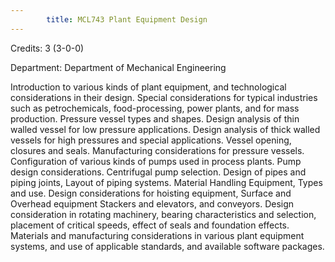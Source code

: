```yaml
---
        title: MCL743 Plant Equipment Design
---
```

Credits: 3 (3-0-0)

Department: Department of Mechanical Engineering

Introduction to various kinds of plant equipment, and technological considerations in their design. Special considerations for typical industries such as petrochemicals, food-processing, power plants, and for mass production. Pressure vessel types and shapes. Design analysis of thin walled vessel for low pressure applications. Design analysis of thick walled vessels for high pressures and special applications. Vessel opening, closures and seals. Manufacturing considerations for pressure vessels. Configuration of various kinds of pumps used in process plants. Pump design considerations. Centrifugal pump selection. Design of pipes and piping joints, Layout of piping systems. Material Handling Equipment, Types and use. Design considerations for hoisting equipment, Surface and Overhead equipment Stackers and elevators, and conveyors. Design consideration in rotating machinery, bearing characteristics and selection, placement of critical speeds, effect of seals and foundation effects. Materials and manufacturing considerations in various plant equipment systems, and use of applicable standards, and available software packages.